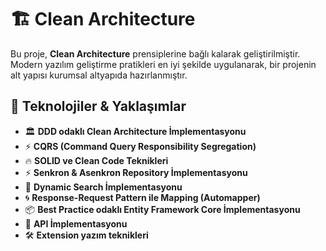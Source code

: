 # 🏗️ Clean Architecture 

Bu proje, **Clean Architecture** prensiplerine bağlı kalarak geliştirilmiştir. Modern yazılım geliştirme pratikleri en iyi şekilde uygulanarak, bir projenin alt yapısı kurumsal altyapıda hazırlanmıştır.

## 🚀 Teknolojiler & Yaklaşımlar

- 🏛️ **DDD odaklı Clean Architecture İmplementasyonu**
- ⚡ **CQRS (Command Query Responsibility Segregation)**
- 🔥 **SOLID ve Clean Code Teknikleri**
- ⚡ **Senkron & Asenkron Repository İmplementasyonu**
- 🔎 **Dynamic Search İmplementasyonu**
- 🌀 **Response-Request Pattern ile Mapping (Automapper)**
- 📦 **Best Practice odaklı Entity Framework Core İmplementasyonu**
- 📡 **API İmplementasyonu**
- 🛠️ **Extension yazım teknikleri**
